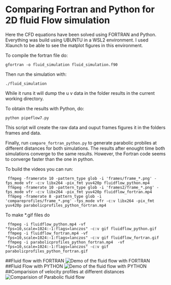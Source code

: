 # Comparing Fortran and Python for 2D fluid Flow simulation

Here the CFD equations have been solved using FORTRAN and Python.
Everything was build using UBUNTU in a WSL2 environment. I used Xlaunch to be able to see the matplot figures in this environment.

To compile the fortran file do:

```gfortran -o fluid_simulation fluid_simulation.f90```

Then run the simulation with:

```./fluid_simulation```

While it runs it will dump the u v data in the folder results in the current working directory.

To obtain the results with Python, do:

```python pipeflow7.py```

This script will create the raw data and ouput frames figures it in the folders frames and data.

Finally, run `compare_fortran_python.py` to generate parabolic probiles at different distances for both simulations. The results after enought time both simulations converge to the same results. However, the Fortran code seems to converge faster than the one in python. 

To build the videos you can run:

```
 ffmpeg -framerate 10 -pattern_type glob -i 'frames/frame_*.png' -fps_mode vfr -c:v libx264 -pix_fmt yuv420p fluidflow_python.mp4
 ffmpeg -framerate 10 -pattern_type glob -i 'frames2/frame_*.png' -fps_mode vfr -c:v libx264 -pix_fmt yuv420p fluidflow_fortran.mp4
 ffmpeg -framerate 8 -pattern_type glob -i 'compareprofiles/frame_*.png' -fps_mode vfr -c:v libx264 -pix_fmt yuv420p parabolicprofiles_python_fortran.mp4
 ```

 To make *.gif files do

```
 ffmpeg -i fluidflow_python.mp4 -vf "fps=10,scale=1024:-1:flags=lanczos" -c:v gif fluidflow_python.gif
 ffmpeg -i fluidflow_fortran.mp4 -vf "fps=10,scale=1024:-1:flags=lanczos" -c:v gif fluidflow_fortran.gif
 ffmpeg -i parabolicprofiles_python_fortran.mp4  -vf "fps=10,scale=1024:-1:flags=lanczos" -c:v gif parabolicprofiles_python_fortran.gif
```

##Fluid flow with FORTRAN
![Demo of the fluid flow with FORTRAN](fluidflow_fortran.gif)
##Fluid Flow with PYTHON
![Demo of the fluid flow with PYTHON](fluidflow_python.gif)
##Comparision of velocity profiles at different distances
![Comparision of Parabolic fluid flow](fluidflow_python.gif)







